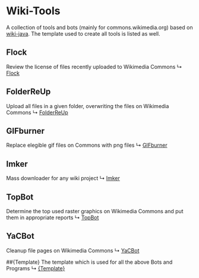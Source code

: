 # Wiki-Tools

A collection of tools and bots (mainly for commons.wikimedia.org) based on [wiki-java](https://github.com/MER-C/wiki-java).
The template used to create all tools is listed as well.

## Flock
Review the license of files recently uploaded to Wikimedia Commons
↳ [Flock](https://github.com/MarcoFalke/wiki-java-tools/tree/flock)

## FolderReUp
Upload all files in a given folder, overwriting the files on Wikimedia Commons
↳ [FolderReUp](https://github.com/MarcoFalke/wiki-java-tools/tree/folder-re-up)

## GIFburner
Replace elegible gif files on Commons with png files
↳ [GIFburner](https://github.com/MarcoFalke/wiki-java-tools/tree/gifburner)

## Imker
Mass downloader for any wiki project
↳ [Imker](https://github.com/MarcoFalke/wiki-java-tools/tree/imker)

## TopBot
Determine the top used raster graphics on Wikimedia Commons and put them in appropriate reports
↳ [TopBot](https://github.com/MarcoFalke/wiki-java-tools/tree/topbot)

## YaCBot
Cleanup file pages on Wikimedia Commons
↳ [YaCBot](https://github.com/MarcoFalke/wiki-java-tools/tree/yacbot)

##{Template}
The template which is used for all the above Bots and Programs
↳ [{Template}](https://github.com/MarcoFalke/wiki-java-tools/tree/master-base)

